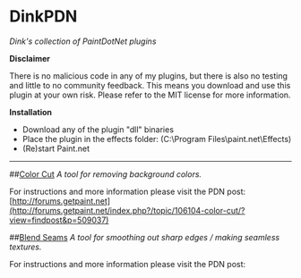 # DinkPDN
*Dink's collection of PaintDotNet plugins*

**Disclaimer**

There is no malicious code in any of my plugins, but there is also no testing and little to no community feedback. 
This means you download and use this plugin at your own risk. 
Please refer to the MIT license for more information.

**Installation**

- Download any of the plugin "dll" binaries
- Place the plugin in the effects folder: (C:\Program Files\paint.net\Effects)
- (Re)start Paint.net

----------------------------------------------------------------------------------------------------------------------

##[Color Cut](https://raw.githubusercontent.com/DataDink/DinkPDN/master/Binaries/ColorCut/Latest/ColorCut.dll)
*A tool for removing background colors.*

For instructions and more information please visit the PDN post: 
[http://forums.getpaint.net](http://forums.getpaint.net/index.php?/topic/106104-color-cut/?view=findpost&p=509037)

##[Blend Seams](https://raw.githubusercontent.com/DataDink/DinkPDN/master/Binaries/BlendSeams/Latest/BlendSeams.dll)
*A tool for smoothing out sharp edges / making seamless textures.*

For instructions and more information please visit the PDN post: 
